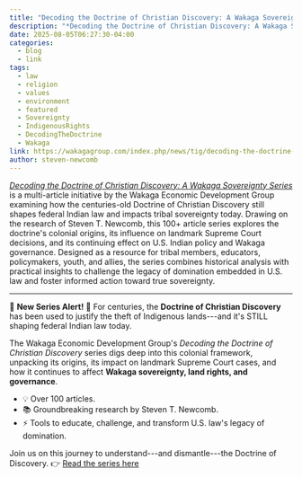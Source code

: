 ```yaml
---
title: "Decoding the Doctrine of Christian Discovery: A Wakaga Sovereignty Series"
description: "*Decoding the Doctrine of Christian Discovery: A Wakaga Sovereignty Series* is a multi-article initiative by the Wakaga Economic Development Group examining how the centuries-old Doctrine of Christian Discovery still shapes federal Indian law and impacts tribal sovereignty today. Drawing on the research of Steven T. Newcomb, this 100+ article series explores the doctrine's colonial origins, its influence on landmark Supreme Court decisions, and its continuing effect on U.S. Indian policy and Wakaga governance. Designed as a resource for tribal members, educators, policymakers, youth, and allies, the series combines historical analysis with practical insights to challenge the legacy of domination embedded in U.S. law and foster informed action toward true sovereignty."
date: 2025-08-05T06:27:30-04:00
categories:
  - blog
  - link
tags:
  - law
  - religion
  - values
  - environment
  - featured
  - Sovereignty 
  - IndigenousRights 
  - DecodingTheDoctrine 
  - Wakaga
link: https://wakagagroup.com/index.php/news/tig/decoding-the-doctrine-of-christian-discovery-a-wakaga-sovereignty-series
author: steven-newcomb
---
```

[*Decoding the Doctrine of Christian Discovery: A Wakaga Sovereignty Series*](https://wakagagroup.com/index.php/news/tig/decoding-the-doctrine-of-christian-discovery-a-wakaga-sovereignty-series) is a multi-article initiative by the Wakaga Economic Development Group examining how the centuries-old Doctrine of Christian Discovery still shapes federal Indian law and impacts tribal sovereignty today. Drawing on the research of Steven T. Newcomb, this 100+ article series explores the doctrine's colonial origins, its influence on landmark Supreme Court decisions, and its continuing effect on U.S. Indian policy and Wakaga governance. Designed as a resource for tribal members, educators, policymakers, youth, and allies, the series combines historical analysis with practical insights to challenge the legacy of domination embedded in U.S. law and foster informed action toward true sovereignty.

* * * * *


🚨 **New Series Alert!** 🚨
For centuries, the **Doctrine of Christian Discovery** has been used to justify the theft of Indigenous lands---and it's STILL shaping federal Indian law today.

The Wakaga Economic Development Group's *Decoding the Doctrine of Christian Discovery* series digs deep into this colonial framework, unpacking its origins, its impact on landmark Supreme Court cases, and how it continues to affect **Wakaga sovereignty, land rights, and governance**.

* 💡 Over 100 articles.
* 📚 Groundbreaking research by Steven T. Newcomb.
* ⚡ Tools to educate, challenge, and transform U.S. law's legacy of domination.

Join us on this journey to understand---and dismantle---the Doctrine of Discovery.
👉 [Read the series here](https://wakagagroup.com/index.php/news/tig/decoding-the-doctrine-of-christian-discovery-a-wakaga-sovereignty-series)